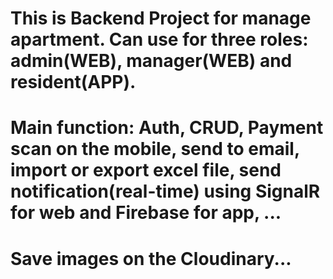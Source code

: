 # This is Backend Project for manage apartment. Can use for three roles: admin(WEB), manager(WEB) and resident(APP).
# Main function: Auth, CRUD, Payment scan on the mobile, send to email, import or export excel file, send notification(real-time) using SignalR for web and Firebase for app, ...
# Save images on the Cloudinary...      
